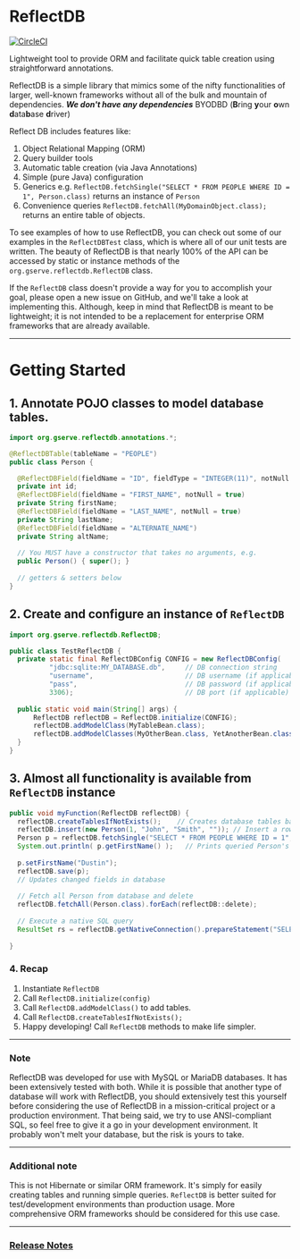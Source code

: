 # ReflectDB

[![CircleCI](https://circleci.com/gh/dustinkredmond/ReflectDB/tree/master.svg?style=svg)](https://circleci.com/gh/dustinkredmond/ReflectDB/tree/master)

Lightweight tool to provide ORM and facilitate quick table creation using straightforward annotations.

ReflectDB is a simple library that mimics some of the nifty functionalities of larger, well-known frameworks without all of the bulk and mountain of dependencies. ***We don't have any dependencies*** BYODBD (**B**ring **y**our **o**wn **d**ata**b**ase **d**river)

Reflect DB includes features like:
1. Object Relational Mapping (ORM)
2. Query builder tools
3. Automatic table creation (via Java Annotations)
4. Simple (pure Java) configuration
5. Generics e.g. `ReflectDB.fetchSingle("SELECT * FROM PEOPLE WHERE ID = 1", Person.class)` returns an instance of `Person`
6. Convenience queries `ReflectDB.fetchAll(MyDomainObject.class);` returns an entire table of objects.

To see examples of how to use ReflectDB, you can check out some of our examples in the `ReflectDBTest` class, which is where all of our unit tests are written. The beauty of ReflectDB is that nearly 100% of the API can be accessed by static or instance methods of the `org.gserve.reflectdb.ReflectDB` class.

If the `ReflectDB` class doesn't provide a way for you to accomplish your goal, please open a new issue on GitHub, and we'll take a look at implementing this. Although, keep in mind that ReflectDB is meant to be lightweight; it is not intended to be a replacement for enterprise ORM frameworks that are already available.

---
# Getting Started

## 1. Annotate POJO classes to model database tables.

```java
import org.gserve.reflectdb.annotations.*;

@ReflectDBTable(tableName = "PEOPLE")
public class Person {

  @ReflectDBField(fieldName = "ID", fieldType = "INTEGER(11)", notNull = true, primaryKey = true)
  private int id;
  @ReflectDBField(fieldName = "FIRST_NAME", notNull = true)
  private String firstName;
  @ReflectDBField(fieldName = "LAST_NAME", notNull = true)
  private String lastName;
  @ReflectDBField(fieldName = "ALTERNATE_NAME")
  private String altName;
  
  // You MUST have a constructor that takes no arguments, e.g.
  public Person() { super(); }
  
  // getters & setters below
}
```

## 2. Create and configure an instance of `ReflectDB`

```java
import org.gserve.reflectdb.ReflectDB;

public class TestReflectDB {
  private static final ReflectDBConfig CONFIG = new ReflectDBConfig(
          "jdbc:sqlite:MY_DATABASE.db",     // DB connection string
          "username",                       // DB username (if applicable)
          "pass",                           // DB password (if applicable)
          3306);                            // DB port (if applicable) 
  
  public static void main(String[] args) {
      ReflectDB reflectDB = ReflectDB.initialize(CONFIG);                   // Initialize ReflectDB with its config
      reflectDB.addModelClass(MyTableBean.class);                           // Add model classes that ReflectDB should use
      reflectDB.addModelClasses(MyOtherBean.class, YetAnotherBean.class);   // Add multiple
  }  
}
```

## 3. Almost all functionality is available from `ReflectDB` instance

```java
public void myFunction(ReflectDB reflectDB) {
  reflectDB.createTablesIfNotExists();    // Creates database tables based off of your model classes
  reflectDB.insert(new Person(1, "John", "Smith", "")); // Insert a row into database
  Person p = reflectDB.fetchSingle("SELECT * FROM PEOPLE WHERE ID = 1", Person.class); // Query object from database
  System.out.println( p.getFirstName() );   // Prints queried Person's first name, "John"
  
  p.setFirstName("Dustin");
  reflectDB.save(p);
  // Updates changed fields in database
  
  // Fetch all Person from database and delete
  reflectDB.fetchAll(Person.class).forEach(reflectDB::delete);
    
  // Execute a native SQL query
  ResultSet rs = reflectDB.getNativeConnection().prepareStatement("SELECT * FROM PERSON WHERE ...").executeQuery();
    
}
```

### 4. Recap
1. Instantiate `ReflectDB`
2. Call `ReflectDB.initialize(config)`
3. Call `ReflectDB.addModelClass()` to add tables.
4. Call `ReflectDB.createTablesIfNotExists();`
5. Happy developing! Call `ReflectDB` methods to make life simpler.
---

### Note

ReflectDB was developed for use with MySQL or MariaDB databases. It has been extensively tested with both. While it 
is possible that another type of database will work with ReflectDB, you should extensively test this yourself before considering
the use of ReflectDB in a mission-critical project or a production environment. That being said, we try to use ANSI-compliant SQL, so feel free to give it a go in your 
development environment. It probably won't melt your database, but the risk is yours to take.

---

### Additional note

This is not Hibernate or similar ORM framework. It's simply for easily creating tables and running simple queries. `ReflectDB` is better suited for test/development environments than production usage. More comprehensive ORM frameworks should be considered for this use case.

---

### [Release Notes](./RELEASE.md)

